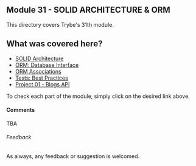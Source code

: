 ## Module 31 - SOLID ARCHITECTURE & ORM

This directory covers Trybe's 31th module.

## What was covered here?

* [SOLID Architecture](./31.1_SOLID_ARCHITECTURE)
* [ORM: Database Interface](./31.2_ORM_DATABASE_INTERFACE)
* [ORM Associations](./31.3_ORM_ASSOCIATIONS)
* [Tests: Best Practices](./31.4_TESTS_BEST_PRACTICES)
* [Project 01 - Blogs API](./Project_01_Blogs_API)

To check each part of the module, simply click on the desired link above.

#### Comments

TBA

###### Feedback

As always, any feedback or suggestion is welcomed.
